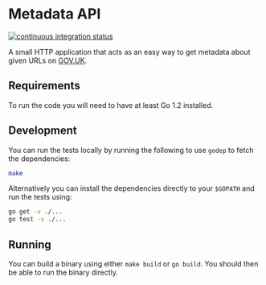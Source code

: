 # Metadata API

[![continuous integration status](https://travis-ci.org/alphagov/metadata_api.svg?branch=master)](http://travis-ci.org/alphagov/metadata_api)

A small HTTP application that acts as an easy way to get metadata
about given URLs on [GOV.UK](https://www.gov.uk/).

## Requirements

To run the code you will need to have at least Go 1.2 installed.

## Development

You can run the tests locally by running the following to use `godep`
to fetch the dependencies:

```bash
make
```

Alternatively you can install the dependencies directly to your
`$GOPATH` and run the tests using:

```bash
go get -v ./...
go test -v ./...
```

## Running

You can build a binary using either `make build` or `go build`. You
should then be able to run the binary directly.
